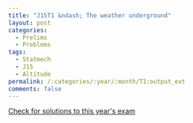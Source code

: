 ```yaml
---
title: "J15T1 &ndash; The weather underground"
layout: post
categories:
  - Prelims
  - Problems
tags:
  - Statmech
  - J15
  - Altitude
permalink: /:categories/:year/:month/T1:output_ext
comments: false
---
```

<object data="2015J1T.pdf" type="application/pdf" width="100%" height="500"></object>
<div class="message"><a href='https://princetonprelim.com/prelim/34/'>Check for solutions to this year's exam</a></div>